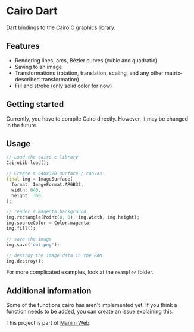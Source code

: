 # Cairo Dart

Dart bindings to the Cairo C graphics library.

## Features

- Rendering lines, arcs, Bézier curves (cubic and quadratic).
- Saving to an image
- Transformations (rotation, translation, scaling, and any other matrix-described transformation)
- Fill and stroke (only solid color for now)

## Getting started

Currently, you have to compile Cairo directly. However, it may be changed in the future.

## Usage

```dart
// Load the cairo c library
CairoLib.load();

// Create a 640x320 surface / canvas
final img = ImageSurface(
  format: ImageFormat.ARGB32,
  width: 640,
  height: 360,
);

// render a magenta background
img.rectangle(Point(0, 0), img.width, img.height);
img.sourceColor = Color.magenta;
img.fill();

// save the image
img.save('out.png');

// destroy the image data in the RAM
img.destroy();
```

For more complicated examples, look at the `example/` folder.

## Additional information

Some of the functions cairo has aren't implemented yet. If you think a function needs to be added, you can create an issue explaining this.

This project is part of [Manim Web](https://github.com/manim-web).
